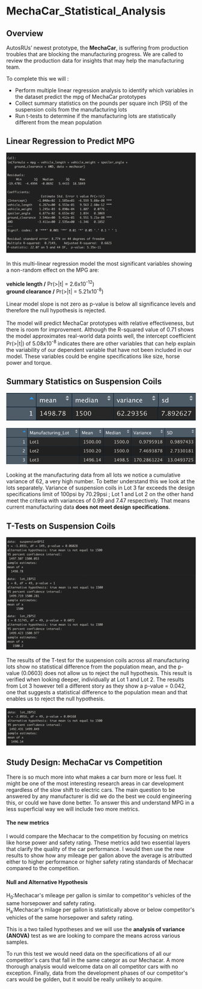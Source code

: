# MechaCar_Statistical_Analysis
## Overview

AutosRUs’ newest prototype, the **MechaCar**, is suffering from production troubles that are blocking the manufacturing progress. We are called to review the production data for insights that may help the manufacturing team.

To complete this we will :<br>
- Perform multiple linear regression analysis to identify which variables in the dataset predict the mpg of MechaCar prototypes<br>
- Collect summary statistics on the pounds per square inch (PSI) of the suspension coils from the manufacturing lots<br>
- Run t-tests to determine if the manufacturing lots are statistically different from the mean population



## Linear Regression to Predict MPG 


![](images/linear_regression.png)
<br><br>
In this multi-linear regression model the most significant variables showing a non-random effect on the MPG are: <br>
<br>
**vehicle length /**  Pr(>|t| = 2.6x10<sup>-12</sup>)<br>
**ground clearance /**  Pr(>|t| = 5.21x10<sup>-8</sup>)<br>
<br>
Linear model slope is not zero as p-value is below all significance levels and therefore the null hypothesis is rejected. 
<br><br>
The model will predict MechaCar prototypes with relative effectiveness, but there is room for improvement. Although the R-squared value of 0.71 shows the model approximates real-world data points well, the intercept coefficient Pr(>|t|) of 5.08x10<sup>-8</sup> indicates there are other variables that can help explain the variability of our dependent variable that have not been included in our model. These variables could be engine specifications like size, horse power and torque. 



## Summary Statistics on Suspension Coils 
![](images/total_summary.png)
<br><br>
![](images/lot_summary.png)
<br><br>
Looking at the manufacturing data from all lots we notice a cumulative variance of 62, a very high number. To better understand this we look at the lots separately.  Variance of suspension coils in Lot 3 far exceeds the design specifications limit of 100psi by 70.29psi ; Lot 1 and Lot 2 on the other hand meet the criteria with variances of 0.99 and 7.47 respectively. That means current manufacturing data **does not meet design specifications**.

## T-Tests on Suspension Coils

![](images/coilsall_3.png)
<br>  
The results of the T-test for the suspension coils across all manufacturing lots show no statistical difference from the population mean, and the p-value (0.0603) does not allow us to reject the null hypothesis. This result is verified when looking deeper, individually at Lot 1 and Lot 2. The results from Lot 3 however tell a different story as they show a p-value = 0.042, one that suggests a  statistical difference to the population mean and that enables us to reject the null hypothesis. 
<br>     
![](images/t-lot_3.png)
<br>
## Study Design: MechaCar vs Competition

There is so much more into what makes a car burn more or less fuel. It might be one of the most interesting research areas in car development regardless of the slow shift to electric cars. The main question to be answered by any manufacturer is did we do the best we could engineering this, or could we have done better. To answer this and understand MPG in a less superficial way we will include two more metrics.  

#### The new metrics
I would compare the Mechacar to the competition by focusing on metrics like horse power and safety rating. These metrics add two essential layers that clarify the quality of the car performance.  I would then use the new results to show how any mileage per gallon above the average is atributted either to higher performance or higher safety rating standards of Mechacar compared to the competition. <br>

#### Null and Alternative Hypothesis
H<sub>0</sub>:Mechacar's mileage per gallon is similar to competitor's vehicles of the same horsepower and safety rating.<br>
H<sub>a</sub>:Mechacar's milage per gallon is statistically above or below competitor's vehicles of the same horsepower and safety rating.

This is a two tailed hypotheses and we will use the **analysis of variance (ANOVA)** test as we are looking to compare the means across various samples. 

To run this test we would need data on the specifications of all our competitor's cars that fall in the same categor as our Mechacar. A more thorough analysis would welcome data on all competitor cars with no exception. Finally, data from the development phases of our competitor's cars would be golden, but it would be really unlikely to acquire. 

